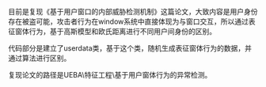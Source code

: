 目前是复现《基于用户窗口的内部威胁检测机制》这篇论文，大致内容是用户身份存在被盗可能，攻击者行为在window系统中直接体现为与窗口交互，所以通过表征窗体行为，基于高斯模型和欧氏距离进行不同用户间身份的区别。


代码部分是建立了userdata类，基于这个类，随机生成表征窗体行为的数据，并通过算法进行区别。


复现论文的路径是UEBA\特征工程\基于用户窗体行为的异常检测。
